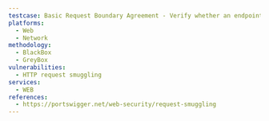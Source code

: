 ```yaml
---
testcase: Basic Request Boundary Agreement - Verify whether an endpoint processes ambiguous messages differently by comparing responses for requests with both headers versus one or the other. Web (HTTP/HTTPS) service
platforms: 
  - Web
  - Network
methodology: 
  - BlackBox
  - GreyBox
vulnerabilities:
  - HTTP request smuggling
services:
  - WEB
references:
  - https://portswigger.net/web-security/request-smuggling
---
```

